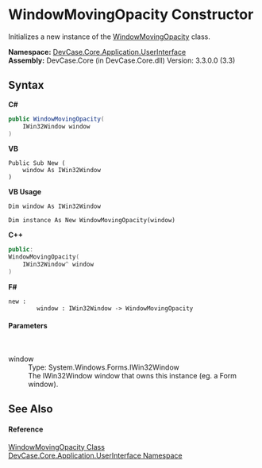 # WindowMovingOpacity Constructor 
 

Initializes a new instance of the <a href="T_DevCase_Core_Application_UserInterface_WindowMovingOpacity">WindowMovingOpacity</a> class.

**Namespace:**&nbsp;<a href="N_DevCase_Core_Application_UserInterface">DevCase.Core.Application.UserInterface</a><br />**Assembly:**&nbsp;DevCase.Core (in DevCase.Core.dll) Version: 3.3.0.0 (3.3)

## Syntax

**C#**<br />
``` C#
public WindowMovingOpacity(
	IWin32Window window
)
```

**VB**<br />
``` VB
Public Sub New ( 
	window As IWin32Window
)
```

**VB Usage**<br />
``` VB Usage
Dim window As IWin32Window

Dim instance As New WindowMovingOpacity(window)
```

**C++**<br />
``` C++
public:
WindowMovingOpacity(
	IWin32Window^ window
)
```

**F#**<br />
``` F#
new : 
        window : IWin32Window -> WindowMovingOpacity
```


#### Parameters
&nbsp;<dl><dt>window</dt><dd>Type: System.Windows.Forms.IWin32Window<br />The IWin32Window window that owns this instance (eg. a Form window).</dd></dl>

## See Also


#### Reference
<a href="T_DevCase_Core_Application_UserInterface_WindowMovingOpacity">WindowMovingOpacity Class</a><br /><a href="N_DevCase_Core_Application_UserInterface">DevCase.Core.Application.UserInterface Namespace</a><br />